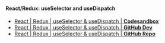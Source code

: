 #### React/Redux: useSelector and useDispatch

- [React | Redux | useSelector & useDispatch | **Codesandbox**](https://codesandbox.io/s/github/kostasx/EventLoop/tree/master/LearnReact/examples/useselector-usedispatch)
- [React | Redux | useSelector & useDispatch | **GitHub Dev**](https://github.dev/kostasx/EventLoop/tree/master/LearnReact/examples/useselector-usedispatch)
- [React | Redux | useSelector & useDispatch | **GitHub Repo**](https://github.com/kostasx/EventLoop/tree/master/LearnReact/examples/useselector-usedispatch)
